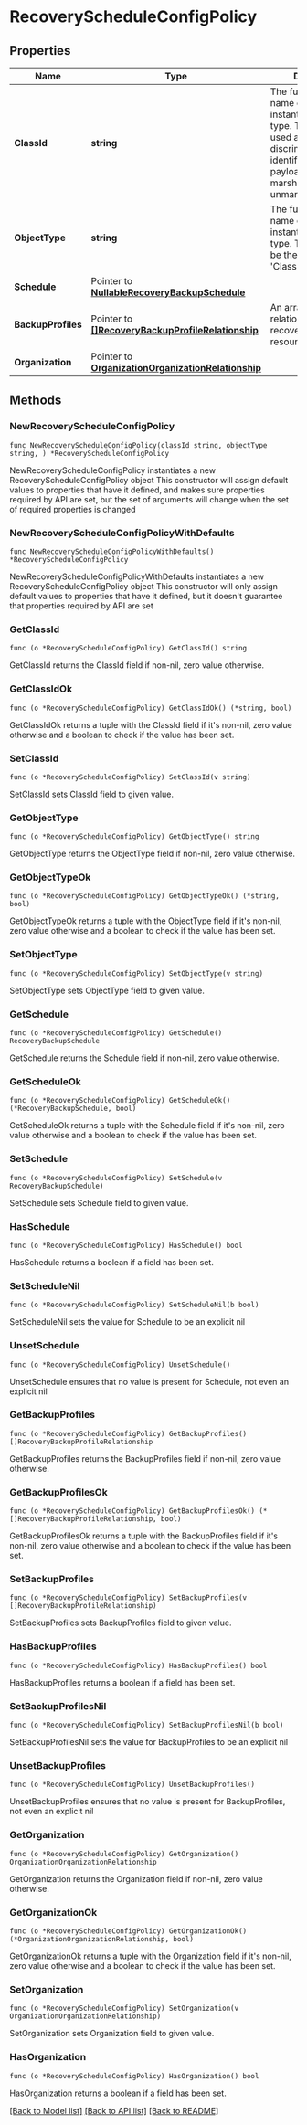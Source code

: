 # RecoveryScheduleConfigPolicy

## Properties

Name | Type | Description | Notes
------------ | ------------- | ------------- | -------------
**ClassId** | **string** | The fully-qualified name of the instantiated, concrete type. This property is used as a discriminator to identify the type of the payload when marshaling and unmarshaling data. | [default to "recovery.ScheduleConfigPolicy"]
**ObjectType** | **string** | The fully-qualified name of the instantiated, concrete type. The value should be the same as the &#39;ClassId&#39; property. | [default to "recovery.ScheduleConfigPolicy"]
**Schedule** | Pointer to [**NullableRecoveryBackupSchedule**](recovery.BackupSchedule.md) |  | [optional] 
**BackupProfiles** | Pointer to [**[]RecoveryBackupProfileRelationship**](recovery.BackupProfile.Relationship.md) | An array of relationships to recoveryBackupProfile resources. | [optional] 
**Organization** | Pointer to [**OrganizationOrganizationRelationship**](organization.Organization.Relationship.md) |  | [optional] 

## Methods

### NewRecoveryScheduleConfigPolicy

`func NewRecoveryScheduleConfigPolicy(classId string, objectType string, ) *RecoveryScheduleConfigPolicy`

NewRecoveryScheduleConfigPolicy instantiates a new RecoveryScheduleConfigPolicy object
This constructor will assign default values to properties that have it defined,
and makes sure properties required by API are set, but the set of arguments
will change when the set of required properties is changed

### NewRecoveryScheduleConfigPolicyWithDefaults

`func NewRecoveryScheduleConfigPolicyWithDefaults() *RecoveryScheduleConfigPolicy`

NewRecoveryScheduleConfigPolicyWithDefaults instantiates a new RecoveryScheduleConfigPolicy object
This constructor will only assign default values to properties that have it defined,
but it doesn't guarantee that properties required by API are set

### GetClassId

`func (o *RecoveryScheduleConfigPolicy) GetClassId() string`

GetClassId returns the ClassId field if non-nil, zero value otherwise.

### GetClassIdOk

`func (o *RecoveryScheduleConfigPolicy) GetClassIdOk() (*string, bool)`

GetClassIdOk returns a tuple with the ClassId field if it's non-nil, zero value otherwise
and a boolean to check if the value has been set.

### SetClassId

`func (o *RecoveryScheduleConfigPolicy) SetClassId(v string)`

SetClassId sets ClassId field to given value.


### GetObjectType

`func (o *RecoveryScheduleConfigPolicy) GetObjectType() string`

GetObjectType returns the ObjectType field if non-nil, zero value otherwise.

### GetObjectTypeOk

`func (o *RecoveryScheduleConfigPolicy) GetObjectTypeOk() (*string, bool)`

GetObjectTypeOk returns a tuple with the ObjectType field if it's non-nil, zero value otherwise
and a boolean to check if the value has been set.

### SetObjectType

`func (o *RecoveryScheduleConfigPolicy) SetObjectType(v string)`

SetObjectType sets ObjectType field to given value.


### GetSchedule

`func (o *RecoveryScheduleConfigPolicy) GetSchedule() RecoveryBackupSchedule`

GetSchedule returns the Schedule field if non-nil, zero value otherwise.

### GetScheduleOk

`func (o *RecoveryScheduleConfigPolicy) GetScheduleOk() (*RecoveryBackupSchedule, bool)`

GetScheduleOk returns a tuple with the Schedule field if it's non-nil, zero value otherwise
and a boolean to check if the value has been set.

### SetSchedule

`func (o *RecoveryScheduleConfigPolicy) SetSchedule(v RecoveryBackupSchedule)`

SetSchedule sets Schedule field to given value.

### HasSchedule

`func (o *RecoveryScheduleConfigPolicy) HasSchedule() bool`

HasSchedule returns a boolean if a field has been set.

### SetScheduleNil

`func (o *RecoveryScheduleConfigPolicy) SetScheduleNil(b bool)`

 SetScheduleNil sets the value for Schedule to be an explicit nil

### UnsetSchedule
`func (o *RecoveryScheduleConfigPolicy) UnsetSchedule()`

UnsetSchedule ensures that no value is present for Schedule, not even an explicit nil
### GetBackupProfiles

`func (o *RecoveryScheduleConfigPolicy) GetBackupProfiles() []RecoveryBackupProfileRelationship`

GetBackupProfiles returns the BackupProfiles field if non-nil, zero value otherwise.

### GetBackupProfilesOk

`func (o *RecoveryScheduleConfigPolicy) GetBackupProfilesOk() (*[]RecoveryBackupProfileRelationship, bool)`

GetBackupProfilesOk returns a tuple with the BackupProfiles field if it's non-nil, zero value otherwise
and a boolean to check if the value has been set.

### SetBackupProfiles

`func (o *RecoveryScheduleConfigPolicy) SetBackupProfiles(v []RecoveryBackupProfileRelationship)`

SetBackupProfiles sets BackupProfiles field to given value.

### HasBackupProfiles

`func (o *RecoveryScheduleConfigPolicy) HasBackupProfiles() bool`

HasBackupProfiles returns a boolean if a field has been set.

### SetBackupProfilesNil

`func (o *RecoveryScheduleConfigPolicy) SetBackupProfilesNil(b bool)`

 SetBackupProfilesNil sets the value for BackupProfiles to be an explicit nil

### UnsetBackupProfiles
`func (o *RecoveryScheduleConfigPolicy) UnsetBackupProfiles()`

UnsetBackupProfiles ensures that no value is present for BackupProfiles, not even an explicit nil
### GetOrganization

`func (o *RecoveryScheduleConfigPolicy) GetOrganization() OrganizationOrganizationRelationship`

GetOrganization returns the Organization field if non-nil, zero value otherwise.

### GetOrganizationOk

`func (o *RecoveryScheduleConfigPolicy) GetOrganizationOk() (*OrganizationOrganizationRelationship, bool)`

GetOrganizationOk returns a tuple with the Organization field if it's non-nil, zero value otherwise
and a boolean to check if the value has been set.

### SetOrganization

`func (o *RecoveryScheduleConfigPolicy) SetOrganization(v OrganizationOrganizationRelationship)`

SetOrganization sets Organization field to given value.

### HasOrganization

`func (o *RecoveryScheduleConfigPolicy) HasOrganization() bool`

HasOrganization returns a boolean if a field has been set.


[[Back to Model list]](../README.md#documentation-for-models) [[Back to API list]](../README.md#documentation-for-api-endpoints) [[Back to README]](../README.md)


